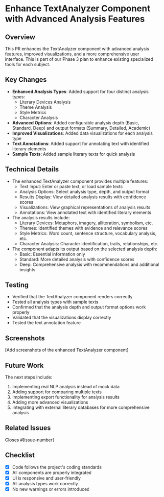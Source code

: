 # Enhance TextAnalyzer Component with Advanced Analysis Features

## Overview

This PR enhances the TextAnalyzer component with advanced analysis features, improved visualizations, and a more comprehensive user interface. This is part of our Phase 3 plan to enhance existing specialized tools for each subject.

## Key Changes

- **Enhanced Analysis Types**: Added support for four distinct analysis types:
  - Literary Devices Analysis
  - Theme Analysis
  - Style Metrics
  - Character Analysis
- **Advanced Options**: Added configurable analysis depth (Basic, Standard, Deep) and output formats (Summary, Detailed, Academic)
- **Improved Visualizations**: Added data visualizations for each analysis type
- **Text Annotations**: Added support for annotating text with identified literary elements
- **Sample Texts**: Added sample literary texts for quick analysis

## Technical Details

- The enhanced TextAnalyzer component provides multiple features:
  - Text Input: Enter or paste text, or load sample texts
  - Analysis Options: Select analysis type, depth, and output format
  - Results Display: View detailed analysis results with confidence scores
  - Visualizations: View graphical representations of analysis results
  - Annotations: View annotated text with identified literary elements
- The analysis results include:
  - Literary Devices: Metaphors, imagery, alliteration, symbolism, etc.
  - Themes: Identified themes with evidence and relevance scores
  - Style Metrics: Word count, sentence structure, vocabulary analysis, etc.
  - Character Analysis: Character identification, traits, relationships, etc.
- The component adapts its output based on the selected analysis depth:
  - Basic: Essential information only
  - Standard: More detailed analysis with confidence scores
  - Deep: Comprehensive analysis with recommendations and additional insights

## Testing

- Verified that the TextAnalyzer component renders correctly
- Tested all analysis types with sample texts
- Confirmed that the analysis depth and output format options work properly
- Validated that the visualizations display correctly
- Tested the text annotation feature

## Screenshots

[Add screenshots of the enhanced TextAnalyzer component]

## Future Work

The next steps include:
1. Implementing real NLP analysis instead of mock data
2. Adding support for comparing multiple texts
3. Implementing export functionality for analysis results
4. Adding more advanced visualizations
5. Integrating with external literary databases for more comprehensive analysis

## Related Issues

Closes #[issue-number]

## Checklist

- [x] Code follows the project's coding standards
- [x] All components are properly integrated
- [x] UI is responsive and user-friendly
- [x] All analysis types work correctly
- [x] No new warnings or errors introduced
